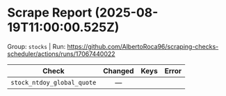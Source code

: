 # Scrape Report (2025-08-19T11:00:00.525Z)

Group: `stocks`  |  Run: https://github.com/AlbertoRoca96/scraping-checks-scheduler/actions/runs/17067440022

| Check | Changed | Keys | Error |
|---|:---:|:--|:--|
| `stock_ntdoy_global_quote` | — |  |  |
